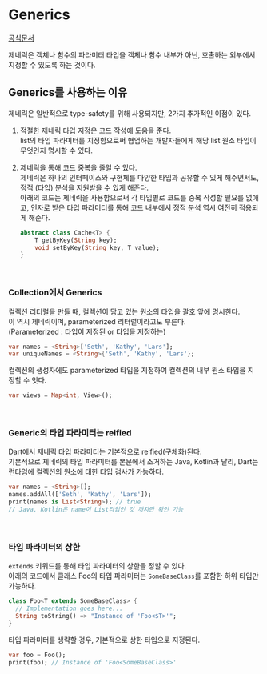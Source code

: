# Generics
[공식문서](https://dart.dev/language/generics)   

제네릭은 객체나 함수의 파라미터 타입을 객체나 함수 내부가 아닌, 호출하는 외부에서 지정할 수 있도록 하는 것이다.

## Generics를 사용하는 이유
제네릭은 일반적으로 type-safety를 위해 사용되지만, 2가지 추가적인 이점이 있다.  
1. 적절한 제네릭 타입 지정은 코드 작성에 도움을 준다.  
    list의 타입 파라미터를 지정함으로써 협업하는 개발자들에게 해당 list 원소 타입이 무엇인지 명시할 수 있다.

2. 제네릭을 통해 코드 중복을 줄일 수 있다.  
    제네릭은 하나의 인터페이스와 구현체를 다양한 타입과 공유할 수 있게 해주면서도, 정적 (타입) 분석을 지원받을 수 있게 해준다.  
    아래의 코드는 제네릭을 사용함으로써 각 타입별로 코드를 중복 작성할 필요를 없애고, 인자로 받은 타입 파라미터를 통해 코드 내부에서 정적 분석 역시 여전히 적용되게 해준다.
    ```dart
    abstract class Cache<T> {
        T getByKey(String key);
        void setByKey(String key, T value);
    }
    ```

<br>

### Collection에서 Generics
컬렉션 리터럴을 만들 때, 컬렉션이 담고 있는 원소의 타입을 괄호 앞에 명시한다.  
이 역시 제네릭이며, parameterized 리터럴이라고도 부른다.  
(Parameterized : 타입이 지정된 or 타입을 지정하는)
```dart
var names = <String>['Seth', 'Kathy', 'Lars'];
var uniqueNames = <String>{'Seth', 'Kathy', 'Lars'};
```
컬렉션의 생성자에도 parameterized 타입을 지정하여 컬렉션의 내부 원소 타입을 지정할 수 잇다.
```dart
var views = Map<int, View>();
```

<br>

### Generic의 타입 파라미터는 reified
Dart에서 제네릭 타입 파라미터는 기본적으로 reified(구체화)된다.  
기본적으로 제네릭의 타입 파라미터를 본문에서 소거하는 Java, Kotlin과 달리, Dart는 런타임에 컬렉션의 원소에 대한 타입 검사가 가능하다.
```dart
var names = <String>[];
names.addAll(['Seth', 'Kathy', 'Lars']);
print(names is List<String>); // true
// Java, Kotlin은 name이 List타입인 것 까지만 확인 가능
```

<br>

### 타입 파라미터의 상한
`extends` 키워드를 통해 타입 파라미터의 상한을 정할 수 있다.  
아래의 코드에서 클래스 Foo의 타입 파라미터는 `SomeBaseClass`를 포함한 하위 타입만 가능하다.
```dart
class Foo<T extends SomeBaseClass> {
  // Implementation goes here...
  String toString() => "Instance of 'Foo<$T>'";
}
```
타입 파라미터를 생략할 경우, 기본적으로 상한 타입으로 지정된다.
```dart
var foo = Foo();
print(foo); // Instance of 'Foo<SomeBaseClass>'
```